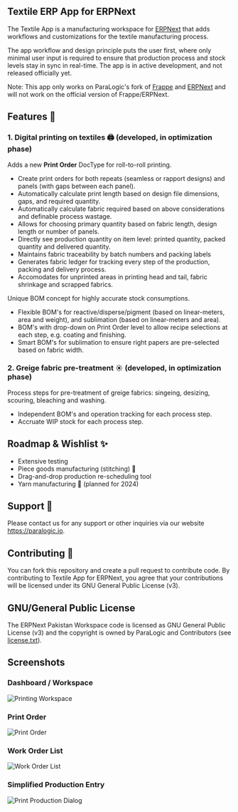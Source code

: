 ## Textile ERP App for ERPNext

The Textile App is a manufacturing workspace for [ERPNext](https://github.com/frappe/erpnext) that adds workflows and customizations for the textile manufacturing process.

The app workflow and design principle puts the user first, where only minimal user input is required to ensure that production process and stock levels stay in sync in real-time. The app is in active development, and not released officially yet.

Note: This app only works on ParaLogic's fork of [Frappe](https://github.com/ParaLogicTech/frappe) and [ERPNext](https://github.com/ParaLogicTech/erpnext) and will not work on the official version of Frappe/ERPNext.

## Features 🎁

### 1. Digital printing on textiles 🖨️ (developed, in optimization phase)
Adds a new **Print Order** DocType for roll-to-roll printing.
- Create print orders for both repeats (seamless or rapport designs) and panels (with gaps between each panel).
- Automatically calculate print length based on design file dimensions, gaps, and required quantity.
- Automatically calculate fabric required based on above considerations and definable process wastage.
- Allows for choosing primary quantity based on fabric length, design length or number of panels.
- Directly see production quantity on item level: printed quantity, packed quantity and delivered quantity.
- Maintains fabric traceability by batch numbers and packing labels
- Generates fabric ledger for tracking every step of the production, packing and delivery process.
- Accomodates for unprinted areas in printing head and tail, fabric shrinkage and scrapped fabrics.

Unique BOM concept for highly accurate stock consumptions.
- Flexible BOM's for reactive/disperse/pigment (based on linear-meters, area and weight), and sublimation (based on linear-meters and area).
- BOM's with drop-down on Print Order level to allow recipe selections at each step, e.g. coating and finishing.
- Smart BOM's for sublimation to ensure right papers are pre-selected based on fabric width.

### 2. Greige fabric pre-treatment ☀️  (developed, in optimization phase) 
Process steps for pre-treatment of greige fabrics: singeing, desizing, scouring, bleaching and washing.
- Independent BOM's and operation tracking for each process step.
- Accruate WIP stock for each process step.

## Roadmap & Wishlist ✨
- Extensive testing
- Piece goods manufacturing (stitching) 👚
- Drag-and-drop production re-scheduling tool
- Yarn manufacturing 🧵 (planned for 2024)

## Support 🤗
Please contact us for any support or other inquiries via our website https://paralogic.io.

## Contributing 🤝
You can fork this repository and create a pull request to contribute code. By contributing to Textile App for ERPNext, you agree that your contributions will be licensed under its GNU General Public License (v3). 

## GNU/General Public License 
The ERPNext Pakistan Workspace code is licensed as GNU General Public License (v3) and the copyright is owned by ParaLogic and Contributors (see [license.txt](license.txt)).

## Screenshots

### Dashboard / Workspace

<img src="https://raw.githubusercontent.com/ParaLogicTech/textile/version-14/docs/screenshots/printing-workspace.png" alt="Printing Workspace" style="max-width:800px">

### Print Order
<img src="https://raw.githubusercontent.com/ParaLogicTech/textile/version-14/docs/screenshots/print-order.png" alt="Print Order" style="max-width:800px">

### Work Order List
<img src="https://raw.githubusercontent.com/ParaLogicTech/textile/version-14/docs/screenshots/work-order-list.png" alt="Work Order List" style="max-width:800px">

### Simplified Production Entry
<img src="https://raw.githubusercontent.com/ParaLogicTech/textile/version-14/docs/screenshots/print-production-dialog.png" alt="Print Production Dialog" style="max-width:500px">
